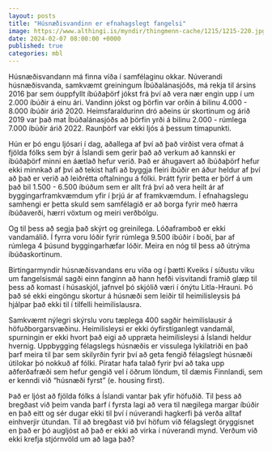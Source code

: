 ```yaml
---
layout: posts
title: "Húsnæðisvandinn er efnahagslegt fangelsi"
image: https://www.althingi.is/myndir/thingmenn-cache/1215/1215-220.jpg
date: 2024-02-07 08:00:00 +0000
published: true
categories: mbl
---
```

Húsnæðisvandann má finna víða í samfélaginu okkar. Núverandi húsnæðisvanda, samkvæmt greiningum Íbúðalánasjóðs, má rekja til ársins 2016 þar sem óuppfyllt íbúðaþörf jókst frá því að vera nær engin upp í um 2.000 íbúðir á einu ári. Vandinn jókst og þörfin var orðin á bilinu 4.000 - 8.000 íbúðir árið 2020. Heimsfaraldurinn dró aðeins úr skortinum og árið 2019 var það mat Íbúðalánasjóðs að þörfin yrði á bilinu 2.000 - rúmlega 7.000 íbúðir árið 2022. Raunþörf var ekki ljós á þessum tímapunkti.

Hún er þó engu ljósari í dag, aðallega af því að það virðist vera ofmat á fjölda fólks sem býr á Íslandi sem gerir það að verkum að kannski er íbúðaþörf minni en áætlað hefur verið. Það er áhugavert að íbúðaþörf hefur ekki minnkað af því að tekist hafi að byggja fleiri íbúðir en áður heldur af því að það er verið að leiðrétta oftalningu á fólki. Þrátt fyrir þetta er þörf á um það bil  1.500 - 6.500 íbúðum sem er allt frá því að vera heilt ár af byggingarframkvæmdum yfir í þrjú ár af framkvæmdum. Í efnahagslegu samhengi er þetta skuld sem samfélagið er að borga fyrir með hærra íbúðaverði, hærri vöxtum og meiri verðbólgu. 

Og til þess að segja það skýrt og greinilega. Lóðaframboð er ekki vandamálið. Í fyrra voru lóðir fyrir rúmlega 9.500 íbúðir í boði, þar af rúmlega 4 þúsund byggingarhæfar lóðir. Meira en nóg til þess að útrýma íbúðaskortinum. 

Birtingarmyndir húsnæðisvandans eru víða og í þætti Kveiks í síðustu viku um fangelsismál sagði einn fanginn að hann hefði vísvitandi framið glæp til þess að komast í húsaskjól, jafnvel þó skjólið væri í ónýtu Litla-Hrauni. Þó það sé ekki eingöngu skortur á húsnæði sem leiðir til heimilisleysis þá hjálpar það ekki til í tilfelli heimilislausra. 

Samkvæmt nýlegri skýrslu voru tæplega 400 sagðir heimilislausir á höfuðborgarsvæðinu. Heimilisleysi er ekki óyfirstíganlegt vandamál, spurningin er ekki hvort það eigi að uppræta heimilisleysi á Íslandi heldur hvernig. Uppbygging félagslegs húsnæðis er vissulega lykilatriði en það þarf meira til þar sem skilyrðin fyrir því að geta fengið félagslegt húsnæði útilokar þó nokkuð af fólki. Píratar hafa talað fyrir því að taka upp aðferðafræði sem hefur gengið vel í öðrum löndum, til dæmis Finnlandi, sem er kenndi við “húsnæði fyrst” (e. housing first). 

Það er ljóst að fjölda fólks á Íslandi vantar þak yfir höfuðið. Til þess að bregðast við þeim vanda þarf í fyrsta lagi að vera til nægilega margar íbúðir en það eitt og sér dugar ekki til  því  í núverandi hagkerfi þá verða alltaf einhverjir útundan. Til að bregðast við því höfum við félagslegt öryggisnet en það er þó augljóst að það er ekki að virka í núverandi mynd. Verðum við ekki krefja stjórnvöld um að laga það?
